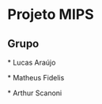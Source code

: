 <h1>Projeto MIPS</h1>

<h2>Grupo</h2>
<p>* Lucas Araújo</p>
<p>* Matheus Fidelis</p>
<p>* Arthur Scanoni</p>

